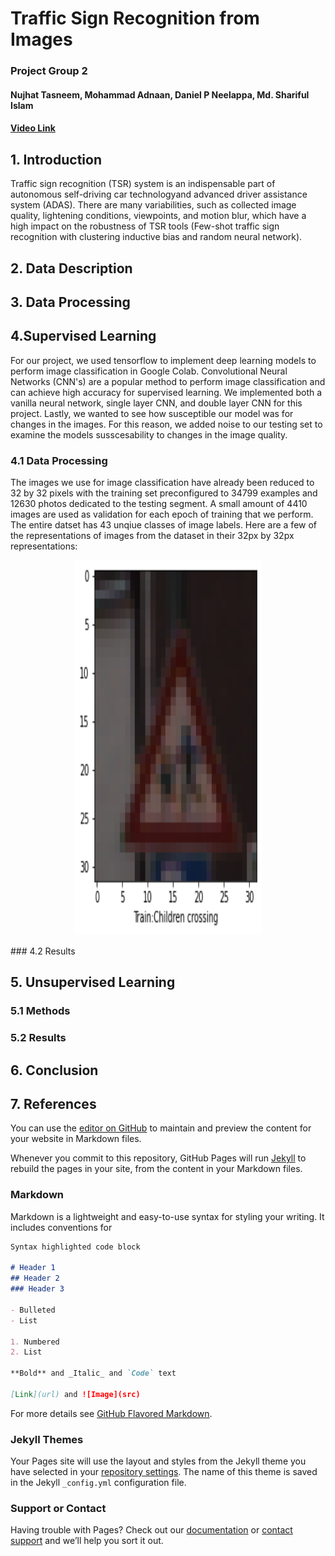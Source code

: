 # Traffic Sign Recognition from Images
### Project Group 2
#### Nujhat Tasneem, Mohammad Adnaan, Daniel P Neelappa, Md. Shariful Islam

#### [Video Link](https://www.youtube.com/watch?v=kOIKduAOD5k)

## 1. Introduction

Traffic sign recognition (TSR) system is an indispensable part of autonomous self-driving car technologyand advanced driver assistance system (ADAS). There are many variabilities, such as collected image quality, lightening conditions, viewpoints, and motion blur, which have a high impact on the robustness of TSR tools (Few-shot traffic sign recognition with clustering inductive bias and random neural network).  


## 2. Data Description

## 3. Data Processing

## 4.Supervised Learning

For our project, we used tensorflow to implement deep learning models to perform image classification in Google Colab. Convolutional Neural Networks (CNN's) are a popular method to perform image classification and can achieve high accuracy for supervised learning. We implemented both a vanilla neural network, single layer CNN, and double layer CNN for this project. Lastly, we wanted to see how susceptible our model was for changes in the images. For this reason, we added noise to our testing set to examine the models susscesability to changes in the image quality.
### 4.1 Data Processing

The images we use for image classification have already been reduced to 32 by 32 pixels with the training set preconfigured to 34799 examples and 12630 photos dedicated to the testing segment. A small amount of 4410 images are used as validation for each epoch of training that we perform. The entire datset has 43 unqiue classes of image labels. Here are a few of the representations of images from the dataset in their 32px by 32px representations:

<p align="center">
<img src="./Images/Supervised_learning/train_children_crossing.png" width = "300" height = "600" alt="LSTM_1.png"  />
</p>
### 4.2 Results

## 5. Unsupervised Learning
### 5.1 Methods 
### 5.2 Results


## 6. Conclusion

## 7. References

You can use the [editor on GitHub](https://github.com/sharifulsazib04/CS7641ML.github.io/edit/master/README.md) to maintain and preview the content for your website in Markdown files.

Whenever you commit to this repository, GitHub Pages will run [Jekyll](https://jekyllrb.com/) to rebuild the pages in your site, from the content in your Markdown files.

### Markdown

Markdown is a lightweight and easy-to-use syntax for styling your writing. It includes conventions for

```markdown
Syntax highlighted code block

# Header 1
## Header 2
### Header 3

- Bulleted
- List

1. Numbered
2. List

**Bold** and _Italic_ and `Code` text

[Link](url) and ![Image](src)
```

For more details see [GitHub Flavored Markdown](https://guides.github.com/features/mastering-markdown/).

### Jekyll Themes

Your Pages site will use the layout and styles from the Jekyll theme you have selected in your [repository settings](https://github.com/sharifulsazib04/CS7641ML.github.io/settings). The name of this theme is saved in the Jekyll `_config.yml` configuration file.

### Support or Contact

Having trouble with Pages? Check out our [documentation](https://help.github.com/categories/github-pages-basics/) or [contact support](https://github.com/contact) and we’ll help you sort it out.

